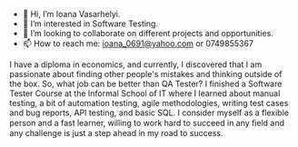 - 👋 Hi, I’m Ioana Vasarhelyi.
- 👀 I’m interested in Software Testing.
- 💞️ I’m looking to collaborate on different projects and opportunities.
- 📫 How to reach me: ioana_0691@yahoo.com or 0749855367

I have a diploma in economics, and currently, I discovered that I am passionate about finding other people's mistakes and thinking outside of the box. So, what job can be better than QA Tester?
I  finished a Software Tester Course at the Informal School of IT where I learned about manual testing, a bit of automation testing, agile methodologies, writing test cases and bug reports, API testing, and basic SQL.
I consider myself as a flexible person and a fast learner, willing to work hard to succeed in any ﬁeld and any challenge is just a step ahead in my road to success.
